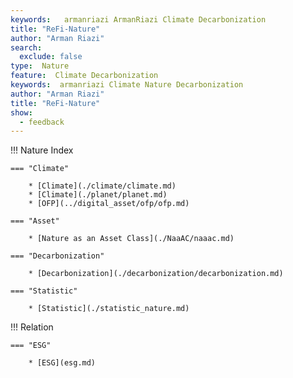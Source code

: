 ```yaml
---
keywords:   armanriazi ArmanRiazi Climate Decarbonization
title: "ReFi-Nature"
author: "Arman Riazi"
search:
  exclude: false
type:  Nature
feature:  Climate Decarbonization
keywords:  armanriazi Climate Nature Decarbonization
author: "Arman Riazi"
title: "ReFi-Nature"
show:
  - feedback
---
```



!!! Nature Index

    === "Climate"

        * [Climate](./climate/climate.md)
        * [Climate](./planet/planet.md)
        * [OFP](../digital_asset/ofp/ofp.md)

    === "Asset"

        * [Nature as an Asset Class](./NaaAC/naaac.md)

    === "Decarbonization"

        * [Decarbonization](./decarbonization/decarbonization.md)
    
    === "Statistic"

        * [Statistic](./statistic_nature.md)
   

!!! Relation

    === "ESG"

        * [ESG](esg.md)